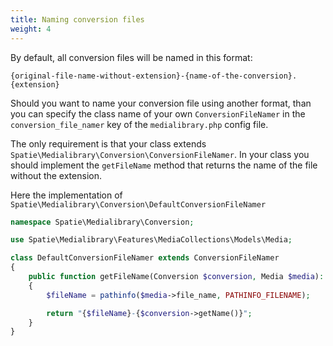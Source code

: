 ```yaml
---
title: Naming conversion files
weight: 4
---
```


By default, all conversion files will be named in this format:

```
{original-file-name-without-extension}-{name-of-the-conversion}.{extension}
```

Should you want to name your conversion file using another format, than you can specify the class name of your own `ConversionFileNamer` in the `conversion_file_namer` key of the `medialibrary.php` config file.

The only requirement is that your class extends `Spatie\Medialibrary\Conversion\ConversionFileNamer`. In your class you should implement the `getFileName` method that returns the name of the file without the extension.

Here the implementation of `Spatie\Medialibrary\Conversion\DefaultConversionFileNamer`

```php
namespace Spatie\Medialibrary\Conversion;

use Spatie\Medialibrary\Features\MediaCollections\Models\Media;

class DefaultConversionFileNamer extends ConversionFileNamer
{
    public function getFileName(Conversion $conversion, Media $media): string
    {
        $fileName = pathinfo($media->file_name, PATHINFO_FILENAME);

        return "{$fileName}-{$conversion->getName()}";
    }
}
```
